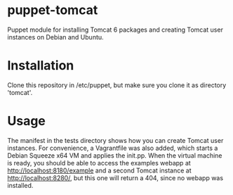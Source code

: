 puppet-tomcat
=============

Puppet module for installing Tomcat 6 packages and creating Tomcat user
instances on Debian and Ubuntu. 

# Installation #

Clone this repository in /etc/puppet, but make sure you clone it as directory
'tomcat'.

# Usage #

The manifest in the tests directory shows how you can create Tomcat user
instances. For convenience, a Vagrantfile was also added, which starts a
Debian Squeeze x64 VM and applies the init.pp. When the virtual machine is ready,
you should be able to access the examples webapp at
[http://localhost:8180/example](http://localhost:8180/example) and a
second Tomcat instance at [http://localhost:8280/](http://localhost:8280/),
but this one will return a 404, since no webapp was installed.

